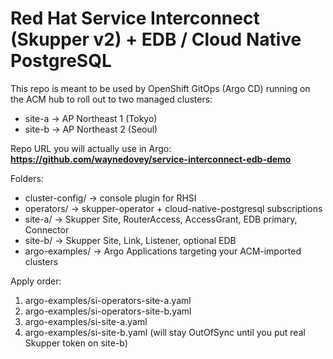 # Red Hat Service Interconnect (Skupper v2) + EDB / Cloud Native PostgreSQL
This repo is meant to be used by OpenShift GitOps (Argo CD) running on the ACM hub to roll out
to two managed clusters:
- site-a → AP Northeast 1 (Tokyo)
- site-b → AP Northeast 2 (Seoul)

Repo URL you will actually use in Argo: **https://github.com/waynedovey/service-interconnect-edb-demo**

Folders:
- cluster-config/ → console plugin for RHSI
- operators/ → skupper-operator + cloud-native-postgresql subscriptions
- site-a/ → Skupper Site, RouterAccess, AccessGrant, EDB primary, Connector
- site-b/ → Skupper Site, Link, Listener, optional EDB
- argo-examples/ → Argo Applications targeting your ACM-imported clusters

Apply order:
1. argo-examples/si-operators-site-a.yaml
2. argo-examples/si-operators-site-b.yaml
3. argo-examples/si-site-a.yaml
4. argo-examples/si-site-b.yaml (will stay OutOfSync until you put real Skupper token on site-b)
